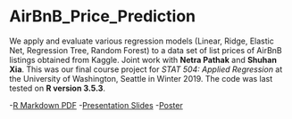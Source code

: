 # AirBnB_Price_Prediction

We apply and evaluate various regression models (Linear, Ridge, Elastic Net, Regression Tree, Random Forest) to a data set   of list prices of AirBnB listings obtained from Kaggle. Joint work with **Netra Pathak** and **Shuhan Xia**. This was our final course project for _STAT 504: Applied Regression_ at the University of Washington, Seattle in Winter 2019. The code was last tested on **R version 3.5.3**.

-[R Markdown PDF](https://github.com/ashwintan1/AirBnB_Price_Prediction/blob/main/Code%20and%20Data/Stats_504_Team_Project_Final.pdf)
-[Presentation Slides](https://github.com/ashwintan1/AirBnB_Price_Prediction/blob/main/Presentation%20Slides%20and%20Poster/Final%20Online%20Presentation.pdf)
-[Poster](https://github.com/ashwintan1/AirBnB_Price_Prediction/blob/main/Presentation%20Slides%20and%20Poster/Stat504poster%20Final%20version.pptx)